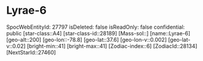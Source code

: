 ﻿---
location: [37.6,-78.8,200]
type: Station
tags:
- astro/Star

---

# Lyrae-6

SpocWebEntityId: 27797
isDeleted: false
isReadOnly: false
confidential: public
[star-class::A4]
[star-class-id::28189]
[Mass-sol::]
[name::Lyrae-6]
[geo-alt::200]
[geo-lon::-78.8]
[geo-lat::37.6]
[geo-lon-v::0.002]
[geo-lat-v::0.02]
[bright-min::41]
[bright-max::41]
[Zodiac-index::6]
[ZodiacId::28134]
[NextStarId::27460]

